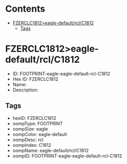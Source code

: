 



Contents
========

* [FZERCLC1812>eagle-default/rcl/C1812](#fzerclc1812eagle-defaultrclc1812)
	* [Tags](#tags)

# FZERCLC1812>eagle-default/rcl/C1812

- ID: FOOTPRINT-eagle-eagle-default-rcl-C1812
- Hex ID: FZERCLC1812
- Name: 
- Description: 

## Tags

- hexID: FZERCLC1812
- oompType: FOOTPRINT
- oompSize: eagle
- oompColor: eagle-default
- oompDesc: rcl
- oompIndex: C1812
- oompName: eagle-default/rcl/C1812
- oompID: FOOTPRINT-eagle-eagle-default-rcl-C1812
